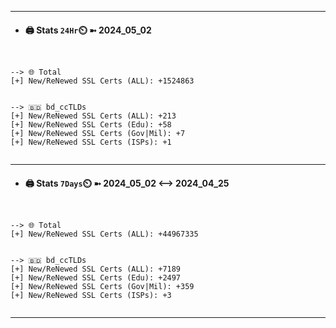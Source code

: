 

---
- #### 🖨️ **Stats** `24Hr`⏲️ ➼ 2024_05_02
```console


--> 🌐 Total
[+] New/ReNewed SSL Certs (ALL): +1524863


--> 🇧🇩 bd_ccTLDs
[+] New/ReNewed SSL Certs (ALL): +213
[+] New/ReNewed SSL Certs (Edu): +58
[+] New/ReNewed SSL Certs (Gov|Mil): +7
[+] New/ReNewed SSL Certs (ISPs): +1


```

---
- #### 🖨️ **Stats** `7Days`⏲️ ➼ 2024_05_02 <--> 2024_04_25
```console


--> 🌐 Total
[+] New/ReNewed SSL Certs (ALL): +44967335


--> 🇧🇩 bd_ccTLDs
[+] New/ReNewed SSL Certs (ALL): +7189
[+] New/ReNewed SSL Certs (Edu): +2497
[+] New/ReNewed SSL Certs (Gov|Mil): +359
[+] New/ReNewed SSL Certs (ISPs): +3


```

---

